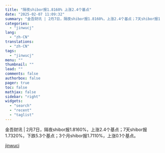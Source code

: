 ```yaml
---
title: "隔夜shibor报1.8160% 上涨2.4个基点"
date: "2025-02-07 11:09:32"
summary: "金吾财讯 | 2月7日，隔夜shibor报1.8160%，上涨2.4个基点；7天shibor报1.7..."
categories:
  - "jinwucj"
lang:
  - "zh-CN"
translations:
  - "zh-CN"
tags:
  - "jinwucj"
menu: ""
thumbnail: ""
lead: ""
comments: false
authorbox: false
pager: true
toc: false
mathjax: false
sidebar: "right"
widgets:
  - "search"
  - "recent"
  - "taglist"
---
```


金吾财讯 | 2月7日，隔夜shibor报1.8160%，上涨2.4个基点；7天shibor报1.7320%，下跌5.3个基点；3个月shibor报1.7110%，上涨0.1个基点。

[jinwucj](https://sky.szfiu.com/info/hk/details/265576552)
